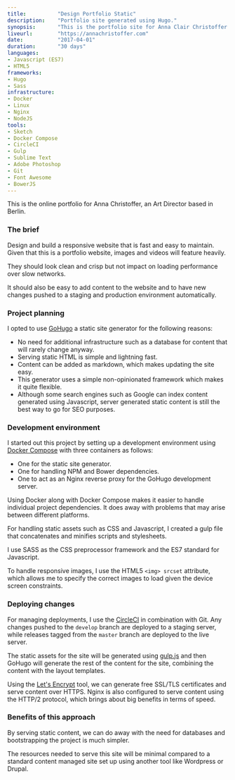 ```yaml
---
title: 			"Design Portfolio Static"
description:	"Portfolio site generated using Hugo."
synopsis:		"This is the portfolio site for Anna Clair Christoffer generated using the Hugo static site generator."
liveurl:		"https://annachristoffer.com"
date:			"2017-04-01"
duration:		"30 days"
languages: 		
- Javascript (ES7)
- HTML5
frameworks:
- Hugo
- Sass
infrastructure: 
- Docker
- Linux
- Nginx
- NodeJS
tools:
- Sketch
- Docker Compose
- CircleCI
- Gulp
- Sublime Text
- Adobe Photoshop
- Git
- Font Awesome
- BowerJS
---
```


This is the online portfolio for Anna Christoffer, an Art Director based in Berlin.

### The brief
Design and build a responsive website that is fast and easy to maintain. Given that this is a portfolio website, images and videos will feature heavily.

They should look clean and crisp but not impact on loading performance over slow networks.

It should also be easy to add content to the website and to have new changes pushed to a staging and production environment automatically.

### Project planning
I opted to use [GoHugo](https://gohugo.io) a static site generator for the following reasons:

- No need for additional infrastructure such as a database for content that will rarely change anyway.
- Serving static HTML is simple and lightning fast.
- Content can be added as markdown, which makes updating the site easy.
- This generator uses a simple non-opinionated framework which makes it quite flexible.
- Although some search engines such as Google can index content generated using Javascript, server generated static content is still the best way to go for SEO purposes.

### Development environment
I started out this project by setting up a development environment using [Docker Compose](https://docs.docker.com/compose/) with three containers as follows:

- One for the static site generator.
- One for handling NPM and Bower dependencies.
- One to act as an Nginx reverse proxy for the GoHugo development server.

Using Docker along with Docker Compose makes it easier to handle individual project dependencies. It does away with problems that may arise between different platforms.

For handling static assets such as CSS and Javascript, I created a gulp file that concatenates and minifies scripts and stylesheets.

I use SASS as the CSS preprocessor framework and the ES7 standard for Javascript.

To handle responsive images, I use the HTML5 `<img> srcset` attribute, which allows me to specify the correct images to load given the device screen constraints.

### Deploying changes
For managing deployments, I use the [CircleCI](https://circleci.com/) in combination with Git. Any changes pushed to the `develop` branch are deployed to a staging server, while releases tagged from the `master` branch are deployed to the live server.

The static assets for the site will be generated using [gulp.js](http://gulpjs.com/) and then GoHugo will generate the rest of the content for the site, combining the content with the layout templates.

Using the [Let's Encrypt](https://letsencrypt.org/) tool, we can generate free SSL/TLS certificates and serve content over HTTPS. Nginx is also configured to serve content using the HTTP/2 protocol, which brings about big benefits in terms of speed.

### Benefits of this approach
By serving static content, we can do away with the need for databases and bootstrapping the project is much simpler. 

The resources needed to serve this site will be minimal compared to a standard content managed site set up using another tool like Wordpress or Drupal.








